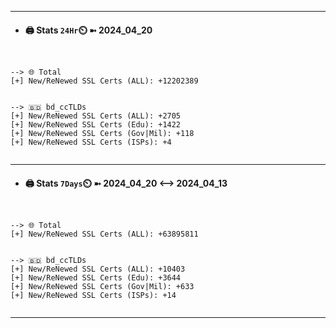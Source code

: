 

---
- #### 🖨️ **Stats** `24Hr`⏲️ ➼ 2024_04_20
```console


--> 🌐 Total
[+] New/ReNewed SSL Certs (ALL): +12202389


--> 🇧🇩 bd_ccTLDs
[+] New/ReNewed SSL Certs (ALL): +2705
[+] New/ReNewed SSL Certs (Edu): +1422
[+] New/ReNewed SSL Certs (Gov|Mil): +118
[+] New/ReNewed SSL Certs (ISPs): +4


```

---
- #### 🖨️ **Stats** `7Days`⏲️ ➼ 2024_04_20 <--> 2024_04_13
```console


--> 🌐 Total
[+] New/ReNewed SSL Certs (ALL): +63895811


--> 🇧🇩 bd_ccTLDs
[+] New/ReNewed SSL Certs (ALL): +10403
[+] New/ReNewed SSL Certs (Edu): +3644
[+] New/ReNewed SSL Certs (Gov|Mil): +633
[+] New/ReNewed SSL Certs (ISPs): +14


```

---

